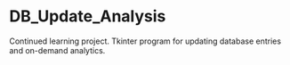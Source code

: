 # DB_Update_Analysis
Continued learning project.  Tkinter program for updating database entries and on-demand analytics.

